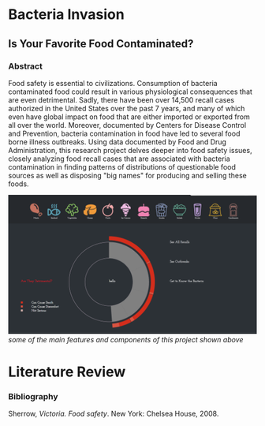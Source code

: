 # Bacteria Invasion
## Is Your Favorite Food Contaminated?

### Abstract

Food safety is essential to civilizations. Consumption of bacteria contaminated food could result in various physiological consequences that are even detrimental. Sadly, there have been over 14,500 recall cases authorized in the United States over the past 7 years, and many of which even have global impact on food that are either imported or exported from all over the world. Moreover, documented by Centers for Disease Control and Prevention, bacteria contamination in food have led to several food borne illness outbreaks. Using data documented by Food and Drug Administration, this research project delves deeper into food safety issues, closely analyzing food recall cases that are associated with bacteria contamination in finding patterns of distributions of questionable food sources as well as disposing "big names" for producing and selling these foods.


[![screenshot.png](screenshot.png)](https://shiy918.github.io/thesis/visualizations/index.html)
*some of the main features and components of this project shown above*





# Literature Review

### Bibliography


Sherrow, *Victoria. Food safety*. New York: Chelsea House, 2008. 
 
